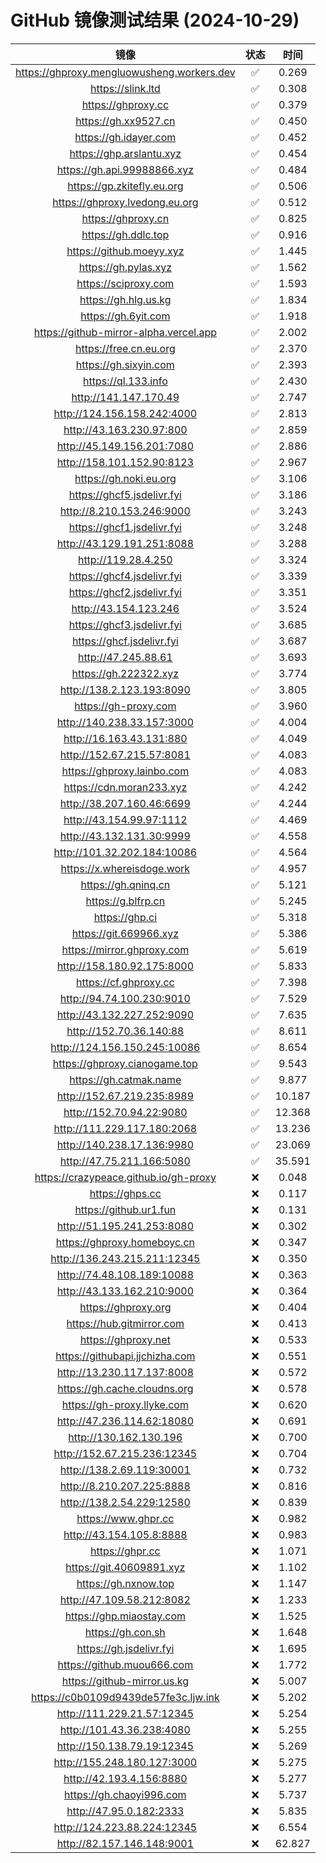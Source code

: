 # GitHub 镜像测试结果 (2024-10-29)

|  镜像  |  状态  |  时间  |
| :----: | :----: | :----: |
| https://ghproxy.mengluowusheng.workers.dev | ✅ | 0.269 |
| https://slink.ltd | ✅ | 0.308 |
| https://ghproxy.cc | ✅ | 0.379 |
| https://gh.xx9527.cn | ✅ | 0.450 |
| https://gh.idayer.com | ✅ | 0.452 |
| https://ghp.arslantu.xyz | ✅ | 0.454 |
| https://gh.api.99988866.xyz | ✅ | 0.484 |
| https://gp.zkitefly.eu.org | ✅ | 0.506 |
| https://ghproxy.lvedong.eu.org | ✅ | 0.512 |
| https://ghproxy.cn | ✅ | 0.825 |
| https://gh.ddlc.top | ✅ | 0.916 |
| https://github.moeyy.xyz | ✅ | 1.445 |
| https://gh.pylas.xyz | ✅ | 1.562 |
| https://sciproxy.com | ✅ | 1.593 |
| https://gh.hlg.us.kg | ✅ | 1.834 |
| https://gh.6yit.com | ✅ | 1.918 |
| https://github-mirror-alpha.vercel.app | ✅ | 2.002 |
| https://free.cn.eu.org | ✅ | 2.370 |
| https://gh.sixyin.com | ✅ | 2.393 |
| https://ql.133.info | ✅ | 2.430 |
| http://141.147.170.49 | ✅ | 2.747 |
| http://124.156.158.242:4000 | ✅ | 2.813 |
| http://43.163.230.97:800 | ✅ | 2.859 |
| http://45.149.156.201:7080 | ✅ | 2.886 |
| http://158.101.152.90:8123 | ✅ | 2.967 |
| https://gh.noki.eu.org | ✅ | 3.106 |
| https://ghcf5.jsdelivr.fyi | ✅ | 3.186 |
| http://8.210.153.246:9000 | ✅ | 3.243 |
| https://ghcf1.jsdelivr.fyi | ✅ | 3.248 |
| http://43.129.191.251:8088 | ✅ | 3.288 |
| http://119.28.4.250 | ✅ | 3.324 |
| https://ghcf4.jsdelivr.fyi | ✅ | 3.339 |
| https://ghcf2.jsdelivr.fyi | ✅ | 3.351 |
| http://43.154.123.246 | ✅ | 3.524 |
| https://ghcf3.jsdelivr.fyi | ✅ | 3.685 |
| https://ghcf.jsdelivr.fyi | ✅ | 3.687 |
| http://47.245.88.61 | ✅ | 3.693 |
| https://gh.222322.xyz | ✅ | 3.774 |
| http://138.2.123.193:8090 | ✅ | 3.805 |
| https://gh-proxy.com | ✅ | 3.960 |
| http://140.238.33.157:3000 | ✅ | 4.004 |
| http://16.163.43.131:880 | ✅ | 4.049 |
| http://152.67.215.57:8081 | ✅ | 4.083 |
| https://ghproxy.lainbo.com | ✅ | 4.083 |
| https://cdn.moran233.xyz | ✅ | 4.242 |
| http://38.207.160.46:6699 | ✅ | 4.244 |
| http://43.154.99.97:1112 | ✅ | 4.469 |
| http://43.132.131.30:9999 | ✅ | 4.558 |
| http://101.32.202.184:10086 | ✅ | 4.564 |
| https://x.whereisdoge.work | ✅ | 4.957 |
| https://gh.qninq.cn | ✅ | 5.121 |
| https://g.blfrp.cn | ✅ | 5.245 |
| https://ghp.ci | ✅ | 5.318 |
| https://git.669966.xyz | ✅ | 5.386 |
| https://mirror.ghproxy.com | ✅ | 5.619 |
| http://158.180.92.175:8000 | ✅ | 5.833 |
| https://cf.ghproxy.cc | ✅ | 7.398 |
| http://94.74.100.230:9010 | ✅ | 7.529 |
| http://43.132.227.252:9090 | ✅ | 7.635 |
| http://152.70.36.140:88 | ✅ | 8.611 |
| http://124.156.150.245:10086 | ✅ | 8.654 |
| https://ghproxy.cianogame.top | ✅ | 9.543 |
| https://gh.catmak.name | ✅ | 9.877 |
| http://152.67.219.235:8989 | ✅ | 10.187 |
| http://152.70.94.22:9080 | ✅ | 12.368 |
| http://111.229.117.180:2068 | ✅ | 13.236 |
| http://140.238.17.136:9980 | ✅ | 23.069 |
| http://47.75.211.166:5080 | ✅ | 35.591 |
| https://crazypeace.github.io/gh-proxy | ❌ | 0.048 |
| https://ghps.cc | ❌ | 0.117 |
| https://github.ur1.fun | ❌ | 0.131 |
| http://51.195.241.253:8080 | ❌ | 0.302 |
| https://ghproxy.homeboyc.cn | ❌ | 0.347 |
| http://136.243.215.211:12345 | ❌ | 0.350 |
| http://74.48.108.189:10088 | ❌ | 0.363 |
| http://43.133.162.210:9000 | ❌ | 0.364 |
| https://ghproxy.org | ❌ | 0.404 |
| https://hub.gitmirror.com | ❌ | 0.413 |
| https://ghproxy.net | ❌ | 0.533 |
| https://githubapi.jjchizha.com | ❌ | 0.551 |
| http://13.230.117.137:8008 | ❌ | 0.572 |
| https://gh.cache.cloudns.org | ❌ | 0.578 |
| https://gh-proxy.llyke.com | ❌ | 0.620 |
| http://47.236.114.62:18080 | ❌ | 0.691 |
| http://130.162.130.196 | ❌ | 0.700 |
| http://152.67.215.236:12345 | ❌ | 0.704 |
| http://138.2.69.119:30001 | ❌ | 0.732 |
| http://8.210.207.225:8888 | ❌ | 0.816 |
| http://138.2.54.229:12580 | ❌ | 0.839 |
| https://www.ghpr.cc | ❌ | 0.982 |
| http://43.154.105.8:8888 | ❌ | 0.983 |
| https://ghpr.cc | ❌ | 1.071 |
| https://git.40609891.xyz | ❌ | 1.102 |
| https://gh.nxnow.top | ❌ | 1.147 |
| http://47.109.58.212:8082 | ❌ | 1.233 |
| https://ghp.miaostay.com | ❌ | 1.525 |
| https://gh.con.sh | ❌ | 1.648 |
| https://gh.jsdelivr.fyi | ❌ | 1.695 |
| https://github.muou666.com | ❌ | 1.772 |
| https://github-mirror.us.kg | ❌ | 5.007 |
| https://c0b0109d9439de57fe3c.ljw.ink | ❌ | 5.202 |
| http://111.229.21.57:12345 | ❌ | 5.254 |
| http://101.43.36.238:4080 | ❌ | 5.255 |
| http://150.138.79.19:12345 | ❌ | 5.269 |
| http://155.248.180.127:3000 | ❌ | 5.275 |
| http://42.193.4.156:8880 | ❌ | 5.277 |
| https://gh.chaoyi996.com | ❌ | 5.737 |
| http://47.95.0.182:2333 | ❌ | 5.835 |
| http://124.223.88.224:12345 | ❌ | 6.554 |
| http://82.157.146.148:9001 | ❌ | 62.827 |
